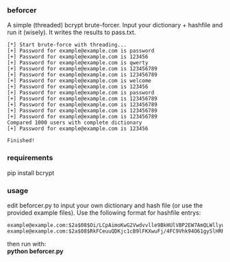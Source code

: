 ### beforcer
A simple (threaded) bcrypt brute-forcer. Input your dictionary + hashfile and run it (wisely). It writes the results to pass.txt. 

```
[*] Start brute-force with threading...
[+] Password for example@example.com is password
[+] Password for example@example.com is 123456
[+] Password for example@example.com is qwerty
[+] Password for example@example.com is 123456789
[+] Password for example@example.com is 123456789
[+] Password for example@example.com is welcome
[+] Password for example@example.com is 123456
[+] Password for example@example.com is password
[+] Password for example@example.com is 123456789
[+] Password for example@example.com is 123456789
[+] Password for example@example.com is 123456789
[+] Password for example@example.com is 123456789
Compared 1000 users with complete dictionary
[+] Password for example@example.com is 123456

Finished!
```

### requirements
pip install bcrypt

### usage
edit beforcer.py to input your own dictionary and hash file (or use the provided example files). Use the following format for hashfile entrys:<br>
```
example@example.com:$2a$08$Oi/LCpAimoKwG2Vwdvvlle9BkHUlVBP2EW7AmQLWllyuasYNfOLZ2
example@example.com:$2a$08$RkFCeuuQDKjc1cB9lFKXwuFj/4FC9Vhk94O61gySlHRR3By7AGw22
```
then run with:<br>
<strong>python beforcer.py</strong>
